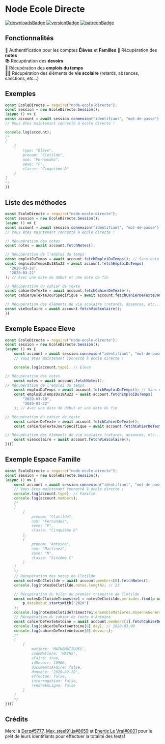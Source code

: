 # Node Ecole Directe

[![downloadsBadge](https://img.shields.io/npm/dt/node-ecole-directe?style=for-the-badge)](https://npmjs.com/node-ecole-directe)
[![versionBadge](https://img.shields.io/npm/v/node-ecole-directe?style=for-the-badge)](https://npmjs.com/node-ecole-directe)
[![patreonBadge](https://img.shields.io/endpoint.svg?url=https%3A%2F%2Fshieldsio-patreon.vercel.app%2Fapi%3Fusername%3DAndroz2091%26type%3Dpledges&style=for-the-badge)](https://patreon.com/Androz2091)

## Fonctionnalités

🔐 Authentification pour les comptes **Élèves** et **Familles** 
📑 Récupération des **notes**  
📚 Récupération des **devoirs**  
📅 Récupération des **emplois du temps**  
🏃🏽 Récupération des éléments de **vie scolaire** (retards, absences, sanctions, etc...)

## Exemples

```js
const EcoleDirecte = require("node-ecole-directe");
const session = new EcoleDirecte.Session();
(async () => {
const account = await session.connexion("identifiant", "mot-de-passe");
// Vous êtes maintenant connecté à école directe !

console.log(account);
/*
[
    {
        type: "Élève",
        prenom: "Clotilde",
        nom: "Fernandez",
        sexe: "F",
        classe: "Cinquième D"
    }
]
*/
})
```

## Liste des méthodes


```js
const EcoleDirecte = require("node-ecole-directe");
const session = new EcoleDirecte.Session();
(async () => {
const account = await session.connexion("identifiant", "mot-de-passe");
// Vous êtes maintenant connecté à école directe !

// Récupération des notes
const notes = await account.fetchNotes();

// Récupération de l'emploi du temps
const emploiDuTemps = await account.fetchEmploiDuTemps(); // Sans date spécifiée
const emploiDuTempsDu18Au22 = await account.fetchEmploiDuTemps(
  "2020-03-18",
  "2020-03-22"
); // Avec une date de début et une date de fin

// Récupération du cahier de texte
const cahierDeTexte = await account.fetchCahierDeTexte();
const cahierDeTexteJourSpecifique = await account.fetchCahierDeTexteJour("2020-11-01");

// Récupération des éléments de vie scolaire (retards, absences, etc...)
const vieScolaire = await account.fetchVieScolaire();
})
```

## Exemple Espace Eleve
```js
const EcoleDirecte = require("node-ecole-directe");
const session = new EcoleDirecte.Session();
(async () => {
    const account = await session.connexion("identifiant", "mot-de-passe");
    // Vous êtes maintenant connecté à école directe !

    console.log(account.type); // Eleve

// Récupération des notes
    const notes = await account.fetchNotes();
// Récupération de l'emploi du temps
    const emploiDuTemps = await account.fetchEmploiDuTemps(); // Sans date spécifiée
    const emploiDuTempsDu18Au22 = await account.fetchEmploiDuTemps(
        "2020-03-18",
        "2020-03-22"
    ); // Avec une date de début et une date de fin

// Récupération du cahier de texte
    const cahierDeTexte = await account.fetchCahierDeTexte();
    const cahierDeTexteJourSpecifique = await account.fetchCahierDeTexteJour("2020-11-01");

// Récupération des éléments de vie scolaire (retards, absences, etc...)
    const vieScolaire = await account.fetchVieScolaire();
})()
``` 

## Exemple Espace Famille
```js
const EcoleDirecte = require("node-ecole-directe");
const session = new EcoleDirecte.Session();
(async () => {
    const account = await session.connexion("identifiant", "mot-de-passe");
    // Vous êtes maintenant connecté à école directe !
    console.log(account.type); // Famille
    console.log(account.members);
    /*
    [
        {
            prenom: "Clotilde",
            nom: "Fernandez",
            sexe: "F",
            classe: "Cinquième D"
        },
        {
            prenom: "Antoine",
            nom: "Martinez",
            sexe: "M",
            classe: "Sixième C"
        }
    ]
    */
    // Récupération des notes de Clotilde
    const notesDeClotilde = await account.members[0].fetchNotes();
    console.log(notesDeClotilde.notes.length); // 23

    // Récupération du bilan du premier trimestre de Clotilde
    const notesDeClotideTrimestre1 = notesDeClotilde.periodes.find(p =>
        p.dateDebut.startsWith("2020")
    );
    console.log(notesDeClotideTrimestre1.ensembleMatieres.moyenneGenerale); // 18
    // Récupération du cahier de texte d'Antoine
    const cahierDeTexteAntoine = await account.members[1].fetchCahierDeTexte();
    console.log(cahierDeTexteAntoine[0].day); // 2020-03-09
    console.log(cahierDeTexteAntoine[0].devoirs);
    /*
    [
        {
            matiere: 'MATHEMATIQUES',
            codeMatiere: 'MATHS',
            aFaire: true,
            idDevoir: 10966,
            documentsAFaire: false,
            donneLe: '2020-02-20',
            effectue: false,
            interrogation: false,
            rendreEnLigne: false
        }
    ]
    */
})()
```


## Crédits

Merci à [Derp#5777](https://github.com/Derpinou), [Max_steel91.js#8659](https://github.com/Maxsteel91Dev) et [Enertix Le Vrai#0001](https://github.com/Christian-Martins) pour le prêt de leurs identifiants pour effectuer la totalité des tests!
